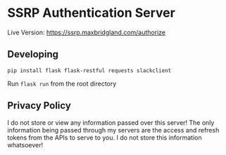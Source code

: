 # SSRP Authentication Server

Live Version: https://ssrp.maxbridgland.com/authorize

## Developing

```
pip install flask flask-restful requests slackclient
```

Run `flask run` from the root directory

## Privacy Policy

I do not store or view any information passed over this server! The only information being passed through my servers are the access and refresh tokens from the APIs to serve to you. I do not store this information whatsoever!
